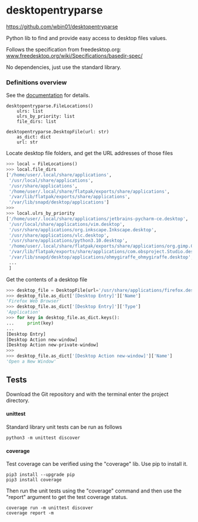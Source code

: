 # desktopentryparse
https://github.com/wbin01/desktopentryparse

Python lib to find and provide easy access to desktop files values.

Follows the specification from freedesktop.org: www.freedesktop.org/wiki/Specifications/basedir-spec/

No dependencies, just use the standard library.
### Definitions overview
See the [documentation](#) for details.
```
desktopentryparse.FileLocations()
    ulrs: list
    ulrs_by_priority: list
    file_dirs: list

desktopentryparse.DesktopFile(url: str)
    as_dict: dict
    url: str
```
Locate desktop file folders, and get the URL addresses of those files

```python
>>> local = FileLocations()
>>> local.file_dirs
['/home/user/.local/share/applications',
 '/usr/local/share/applications',
 '/usr/share/applications',
 '/home/user/.local/share/flatpak/exports/share/applications',
 '/var/lib/flatpak/exports/share/applications',
 '/var/lib/snapd/desktop/applications']
>>>
>>> local.ulrs_by_priority
['/home/user/.local/share/applications/jetbrains-pycharm-ce.desktop',
 '/usr/local/share/applications/vim.desktop',
 '/usr/share/applications/org.inkscape.Inkscape.desktop',
 '/usr/share/applications/vlc.desktop',
 '/usr/share/applications/python3.10.desktop',
 '/home/user/.local/share/flatpak/exports/share/applications/org.gimp.GIMP.desktop',
 '/var/lib/flatpak/exports/share/applications/com.obsproject.Studio.desktop',
 '/var/lib/snapd/desktop/applications/ohmygiraffe_ohmygiraffe.desktop',
 ...
 ]
```
Get the contents of a desktop file

```python
>>> desktop_file = DesktopFile(url='/usr/share/applications/firefox.desktop')
>>> desktop_file.as_dict['[Desktop Entry]']['Name']
'Firefox Web Browser'
>>> desktop_file.as_dict['[Desktop Entry]']['Type']
'Application'
>>> for key in desktop_file.as_dict.keys():
...     print(key)
...
[Desktop Entry]
[Desktop Action new-window]
[Desktop Action new-private-window]
>>>
>>> desktop_file.as_dict['[Desktop Action new-window]']['Name']
'Open a New Window'
```
## Tests
Download the Git repository and with the terminal enter the 
project directory.

#### unittest
Standard library unit tests can be run as follows
```console
python3 -m unittest discover
```

#### coverage
Test coverage can be verified using the "coverage" lib. 
Use pip to install it.
```console
pip3 install --upgrade pip
pip3 install coverage
```
Then run the unit tests using the "coverage" command and then use the 
"report" argument to get the test coverage status.
```console
coverage run -m unittest discover
coverage report -m
```